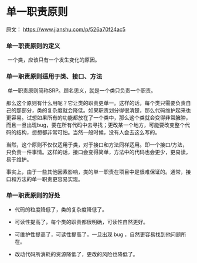 # 单一职责原则

原文： https://www.jianshu.com/p/526a70f24ac5



### 单一职责原则的定义

​        一个类，应该只有一个发生变化的原因。

### 单一职责原则适用于类、接口、方法

​        单一职责原则简称SRP。顾名思义，就是一个类只负责一个职责。

​        那么这个原则有什么用呢？它让类的职责更单一。这样的话，每个类只需要负责自己的那部分，类的复杂度就会降低。如果职责划分得很清楚，那么代码维护起来也更容易。试想如果所有的功能都放在了一个类中，那么这个类就会变得非常臃肿，而且一旦出现bug，要在所有代码中去寻找；更改某一个地方，可能要改变整个代码的结构，想想都非常可怕。当然一般时候，没有人会去这么写的。

​        当然，这个原则不仅仅适用于类，对于接口和方法同样适用。即一个接口/方法，只负责一件事情。这样的话，接口会变得简单，方法中的代码也会更少，更易读，易于维护。

​       事实上，由于一些其他因素影响，类的单一职责在项目中是很难保证的。通常，接口和方法的单一职责更容易实现。

### 单一职责原则的好处

* 代码的粒度降低了，类的复杂度降低了。

* 可读性提高了，每个类的职责都很明确，可读性自然更好。

* 可维护性提高了，可读性提高了，一旦出现 bug ，自然更容易找到他问题所在。

* 改动代码所消耗的资源降低了，更改的风险也降低了。

